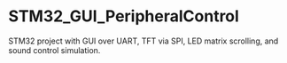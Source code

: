 # STM32_GUI_PeripheralControl
STM32 project with GUI over UART, TFT via SPI, LED matrix scrolling, and sound control simulation.

